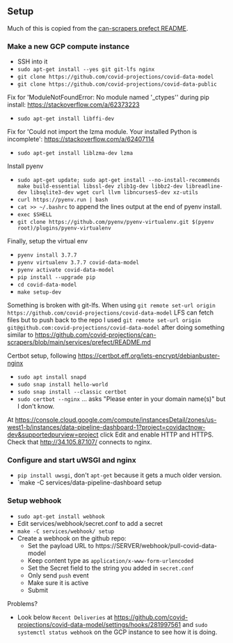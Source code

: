 ## Setup

Much of this is copied from the [can-scrapers prefect README](https://github.com/covid-projections/can-scrapers/blob/main/services/prefect/README.md).


### Make a new GCP compute instance
- SSH into it
- `sudo apt-get install --yes git git-lfs nginx`
- `git clone https://github.com/covid-projections/covid-data-model`
- `git clone https://github.com/covid-projections/covid-data-public`

Fix for 'ModuleNotFoundError: No module named '_ctypes'' during pip install: https://stackoverflow.com/a/62373223
- `sudo apt-get install libffi-dev`

Fix for 'Could not import the lzma module. Your installed Python is incomplete': https://stackoverflow.com/a/62407114
- `sudo apt-get install liblzma-dev lzma`

Install pyenv
- `sudo apt-get update; sudo apt-get install --no-install-recommends make build-essential libssl-dev zlib1g-dev libbz2-dev libreadline-dev libsqlite3-dev wget curl llvm libncurses5-dev xz-utils`
- `curl https://pyenv.run | bash`
- `cat >> ~/.bashrc` to append the lines output at the end of pyenv install.
- `exec $SHELL`
- `git clone https://github.com/pyenv/pyenv-virtualenv.git $(pyenv root)/plugins/pyenv-virtualenv`

Finally, setup the virtual env
- `pyenv install 3.7.7`
- `pyenv virtualenv 3.7.7 covid-data-model`
- `pyenv activate covid-data-model`
- `pip install --upgrade pip`
- `cd covid-data-model`
- `make setup-dev`

Something is broken with git-lfs. When using `git remote set-url origin https://github.com/covid-projections/covid-data-model` LFS can fetch files but to push back to the repo I used `git remote set-url origin git@github.com:covid-projections/covid-data-model` after doing something similar to https://github.com/covid-projections/can-scrapers/blob/main/services/prefect/README.md

Certbot setup, following https://certbot.eff.org/lets-encrypt/debianbuster-nginx
- `sudo apt install snapd`
- `sudo snap install hello-world`
- `sudo snap install --classic certbot`
- `sudo certbot --nginx`
... asks "Please enter in your domain name(s)" but I don't know.


At https://console.cloud.google.com/compute/instancesDetail/zones/us-west1-b/instances/data-pipeline-dashboard-1?project=covidactnow-dev&supportedpurview=project click Edit and enable HTTP and HTTPS.
Check that http://34.105.87.107/ connects to nginx.


### Configure and start uWSGI and nginx
- `pip install uwsgi`, don't `apt-get` because it gets a much older version.
- `make -C services/data-pipeline-dashboard setup

### Setup webhook


- `sudo apt-get install webhook`
- Edit services/webhook/secret.conf to add a secret
- `make -C services/webhook/ setup`
- Create a webhook on the github repo:
  - Set the payload URL to https://SERVER/webhook/pull-covid-data-model
  - Keep content type as `application/x-www-form-urlencoded`
  - Set the Secret field to the string you added in `secret.conf`
  - Only send `push` event
  - Make sure it is active
  - Submit

Problems?
- Look below `Recent Deliveries` at https://github.com/covid-projections/covid-data-model/settings/hooks/281997561 and `sudo systemctl status webhook` on the GCP instance to see how it is doing.
